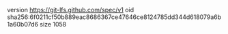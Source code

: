 version https://git-lfs.github.com/spec/v1
oid sha256:6f0211cf50b889eac8686367ce47646ce8124785dd344d618079a6b1a60b07d6
size 1058
